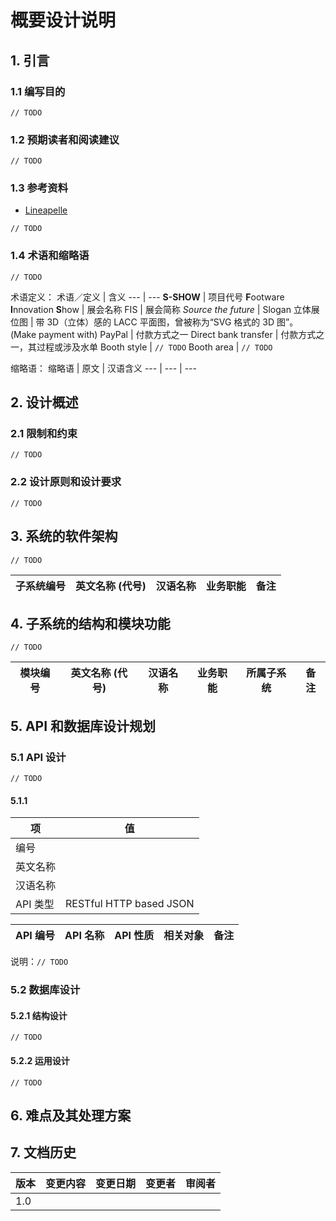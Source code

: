 # 概要设计说明
## 1. 引言
### 1.1 编写目的
`// TODO`

### 1.2 预期读者和阅读建议
`// TODO`

### 1.3 参考资料
- [Lineapelle](https://www.lineapelle-fair.it/zh)

`// TODO`

### 1.4 术语和缩略语
`// TODO`

术语定义：
术语／定义 | 含义
--- | ---
**S-SHOW** | 项目代号
**F**ootware **I**nnovation **S**how | 展会名称
FIS | 展会简称
*Source the future* | Slogan
立体展位图 | 带 3D（立体）感的 LACC 平面图，曾被称为“SVG 格式的 3D 图”。
(Make payment with) PayPal | 付款方式之一
Direct bank transfer | 付款方式之一，其过程或涉及水单
Booth style | `// TODO`
Booth area | `// TODO`

缩略语：
缩略语 | 原文 | 汉语含义
--- | --- | ---

## 2. 设计概述
### 2.1 限制和约束
`// TODO`

### 2.2 设计原则和设计要求
`// TODO`

## 3. 系统的软件架构
`// TODO`

子系统编号 | 英文名称 (代号) | 汉语名称 | 业务职能 | 备注
--- | --- | --- | --- | ---

## 4. 子系统的结构和模块功能
`// TODO`

模块编号 | 英文名称 (代号) | 汉语名称 | 业务职能 | 所属子系统 | 备注
--- | --- | --- | --- | --- | ---

## 5. API 和数据库设计规划
### 5.1 API 设计
`// TODO`

#### 5.1.1
项 | 值
--- | ---
编号 |
英文名称 |
汉语名称 |
API 类型 | RESTful HTTP based JSON

API 编号 | API 名称 | API 性质 | 相关对象 | 备注
--- | --- | --- | --- | ---

说明：`// TODO`

### 5.2 数据库设计
#### 5.2.1 结构设计
`// TODO`

#### 5.2.2 运用设计
`// TODO`

## 6. 难点及其处理方案
## 7. 文档历史
版本 | 变更内容 | 变更日期 | 变更者 | 审阅者
--- | --- | --- | --- | ---
1.0 |
